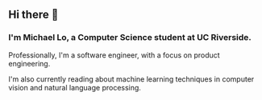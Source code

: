 ## Hi there 👋 
### I'm Michael Lo, a Computer Science student at UC Riverside.

Professionally, I'm a software engineer, with a focus on product engineering. 

I'm also currently reading about machine learning techniques in computer vision and natural language processing.
